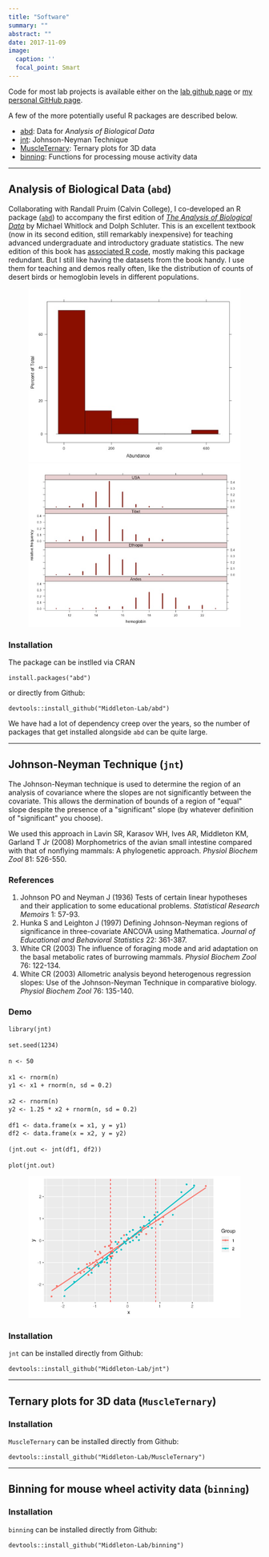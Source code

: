 ```yaml
---
title: "Software"
summary: ""
abstract: ""
date: 2017-11-09
image:
  caption: ''
  focal_point: Smart
---
```


Code for most lab projects is available either on the [lab github page](https://github.com/Middleton-Lab) or [my personal GitHub page](https://github.com/kmiddleton).

A few of the more potentially useful R packages are described below.

- [abd](#analysis-of-biological-data-abd): Data for *Analysis of Biological Data*
- [jnt](#johnsonneyman-technique-jnt): Johnson-Neyman Technique
- [MuscleTernary](#ternary-plots-for-3d-data-muscleternary): Ternary plots for 3D data
- [binning](#binning-for-mouse-wheel-activity-data-binning): Functions for processing mouse activity data

<hr />

## Analysis of Biological Data (`abd`)

Collaborating with Randall Pruim (Calvin College), I co-developed an R package ([`abd`](https://github.com/Middleton-Lab/abd)) to accompany the first edition of [*The Analysis of Biological Data*](https://www.macmillanlearning.com/college/us/product/Analysis-of-Biological-Data/p/1936221489) by Michael Whitlock and Dolph Schluter. This is an excellent textbook (now in its second edition, still remarkably inexpensive) for teaching advanced undergraduate and introductory graduate statistics. The new edition of this book has [associated R code](https://whitlockschluter.zoology.ubc.ca/), mostly making this package redundant. But I still like having the datasets from the book handy. I use them for teaching and demos really often, like the distribution of counts of desert birds or hemoglobin levels in different populations.

<figure>
<img src="desertbirds.jpg"/>
<img src="hemoglobin.jpg"/>
</figure>

### Installation

The package can be instlled via CRAN

```{r}
install.packages("abd")
```

or directly from Github:

```{r}
devtools::install_github("Middleton-Lab/abd")
```

We have had a lot of dependency creep over the years, so the number of packages that get installed alongside `abd` can be quite large.

<hr />

## Johnson-Neyman Technique (`jnt`)

The Johnson-Neyman technique is used to determine the region of an analysis of covariance where the slopes are not significantly between the covariate. This allows the dermination of bounds of a region of "equal" slope despite the presence of a "significant" slope (by whatever definition of "significant" you choose).

We used this approach in Lavin SR, Karasov WH, Ives AR, Middleton KM, Garland T Jr (2008) Morphometrics of the avian small intestine compared with that of nonflying mammals: A phylogenetic approach. *Physiol Biochem Zool* 81: 526-550.

### References

1. Johnson PO and Neyman J (1936) Tests of certain linear hypotheses and their application to some educational problems. *Statistical Research Memoirs* 1: 57-93.
2. Hunka S and Leighton J (1997) Defining Johnson-Neyman regions of significance in three-covariate ANCOVA using Mathematica. *Journal of Educational and Behavioral Statistics* 22: 361-387.
3. White CR (2003) The influence of foraging mode and arid adaptation on the basal metabolic rates of burrowing mammals. *Physiol Biochem Zool* 76: 122-134.
4. White CR (2003) Allometric analysis beyond heterogenous regression slopes: Use of the Johnson-Neyman Technique in comparative biology. *Physiol Biochem Zool* 76: 135-140.

### Demo

```{r}
library(jnt)

set.seed(1234)

n <- 50

x1 <- rnorm(n)
y1 <- x1 + rnorm(n, sd = 0.2)

x2 <- rnorm(n)
y2 <- 1.25 * x2 + rnorm(n, sd = 0.2)

df1 <- data.frame(x = x1, y = y1)
df2 <- data.frame(x = x2, y = y2)

(jnt.out <- jnt(df1, df2))

plot(jnt.out)
```

<figure>
<img src="jnt-plot.png"/>
</figure>

### Installation

`jnt` can be installed directly from Github:

```{r}
devtools::install_github("Middleton-Lab/jnt")
```
<hr />

## Ternary plots for 3D data (`MuscleTernary`)

### Installation

`MuscleTernary` can be installed directly from Github:

```{r}
devtools::install_github("Middleton-Lab/MuscleTernary")
```

<hr />

## Binning for mouse wheel activity data (`binning`)

### Installation

`binning` can be installed directly from Github:

```{r}
devtools::install_github("Middleton-Lab/binning")
```
